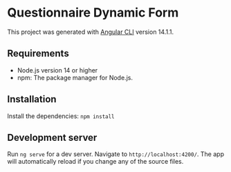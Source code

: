 # Questionnaire Dynamic Form

This project was generated with [Angular CLI](https://github.com/angular/angular-cli) version 14.1.1.

## Requirements

- Node.js version 14 or higher
- npm: The package manager for Node.js.

## Installation

Install the dependencies: `npm install`


## Development server

Run `ng serve` for a dev server. Navigate to `http://localhost:4200/`. The app will automatically reload if you change any of the source files.
